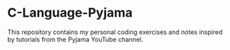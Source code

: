# C-Language-Pyjama
This repository contains my personal coding exercises and notes inspired by tutorials from the Pyjama YouTube channel.
